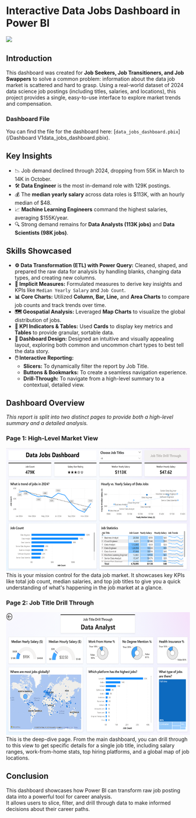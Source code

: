 # Interactive Data Jobs Dashboard in Power BI

<img src="/Dashboard V1/Screenshots/dashboard_overview.gif">

## Introduction
This dashboard was created for **Job Seekers, Job Transitioners, and Job Swappers** to solve a common problem: information about the data job market is scattered and hard to grasp. Using a real-world dataset of 2024 data science job postings (including titles, salaries, and locations), this project provides a single, easy-to-use interface to explore market trends and compensation.

### Dashboard File
You can find the file for the dashboard here: [`data_jobs_dashboard.pbix`](/Dashboard V1data_jobs_dashboard.pbix).

## Key Insights
- 📉 Job demand declined through 2024, dropping from 55K in March to 14K in October.  
- 🛠️ **Data Engineer** is the most in-demand role with 129K postings.  
- 💰 The **median yearly salary** across data roles is $113K, with an hourly median of $48.  
- 📈 **Machine Learning Engineers** command the highest salaries, averaging $155K/year.  
- 🔍 Strong demand remains for **Data Analysts (113K jobs)** and **Data Scientists (98K jobs)**.

## Skills Showcased
-   **⚙️ Data Transformation (ETL) with Power Query:** Cleaned, shaped, and prepared the raw data for analysis by handling blanks, changing data types, and creating new columns.
-   **🧮 Implicit Measures:** Formulated measures to derive key insights and KPIs like `Median Yearly Salary` and `Job Count`.
-   **📊 Core Charts:** Utilized **Column, Bar, Line,** and **Area Charts** to compare job counts and track trends over time.
-   **🗺️ Geospatial Analysis:** Leveraged **Map Charts** to visualize the global distribution of jobs.
-   **🔢 KPI Indicators & Tables:** Used **Cards** to display key metrics and **Tables** to provide granular, sortable data.
-   **🎨 Dashboard Design:** Designed an intuitive and visually appealing layout, exploring both common and uncommon chart types to best tell the data story.
-   **🖱️ Interactive Reporting:**
    -   **Slicers:** To dynamically filter the report by Job Title.
    -   **Buttons & Bookmarks:** To create a seamless navigation experience.
    -   **Drill-Through:** To navigate from a high-level summary to a contextual, detailed view.

## Dashboard Overview  
*This report is split into two distinct pages to provide both a high-level summary and a detailed analysis.*  

### Page 1: High-Level Market View  
<img src="/Dashboard V1/Screenshots/dashboard_1.png" width="598" height="336">  
This is your mission control for the data job market. It showcases key KPIs like total job count, median salaries, and top job titles to give you a quick understanding of what's happening in the job market at a glance.  

### Page 2: Job Title Drill Through  
<img src="/Dashboard V1/Screenshots/dashboard_2.png" width="598" height="336">  
This is the deep-dive page. From the main dashboard, you can drill through to this view to get specific details for a single job title, including salary ranges, work-from-home stats, top hiring platforms, and a global map of job locations.  
 
## Conclusion
This dashboard showcases how Power BI can transform raw job posting data into a powerful tool for career analysis.  
It allows users to slice, filter, and drill through data to make informed decisions about their career paths.
